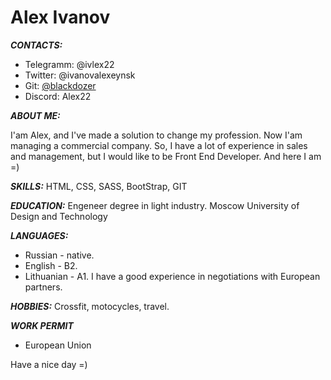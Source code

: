**Alex Ivanov** 
=====
***CONTACTS:***

* Telegramm: @ivlex22
* Twitter: @ivanovalexeynsk
* Git: [@blackdozer](https://github.com/blackdozer)
* Discord: Alex22

***ABOUT ME:***

I'am Alex, and I've made a solution to change my profession. Now I'am managing a commercial company. So, I have a lot of experience in sales and management, but I would like to be Front End Developer. And here I am =)

***SKILLS:***
HTML, CSS, SASS, BootStrap, GIT

***EDUCATION:***
Engeneer degree in light industry. Moscow University of Design and Technology

***LANGUAGES:***
* Russian - native.
* English - B2. 
* Lithuanian - A1.
I have a good experience in negotiations with European partners.

***HOBBIES:***
Crossfit, motocycles, travel.

***WORK PERMIT***
* European Union

Have a nice day =)